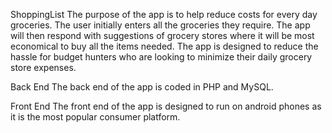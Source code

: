 ShoppingList
The purpose of the app is to help reduce costs for every day groceries. The user initially enters all the groceries they require. The app will then respond with suggestions of grocery stores where it will be most economical to buy all the items needed. The app is designed to reduce the hassle for budget hunters who are looking to minimize their daily grocery store expenses.

Back End
The back end of the app is coded in PHP and MySQL.

Front End
The front end of the app is designed to run on android phones as it is the most popular consumer platform. 
